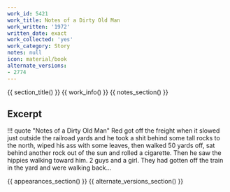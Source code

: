 ```yaml
---
work_id: 5421
work_title: Notes of a Dirty Old Man
work_written: '1972'
written_date: exact
work_collected: 'yes'
work_category: Story
notes: null
icon: material/book
alternate_versions:
- 2774
---
```


{{ section_title() }}
{{ work_info() }}
{{ notes_section() }}
## Excerpt
!!! quote "Notes of a Dirty Old Man"
    Red got off the freight when it slowed just outside the railroad yards and he took a shit behind some tall rocks to the north, wiped his ass with some leaves, then walked 50 yards off, sat behind another rock out of the sun and rolled a cigarette. Then he saw the hippies walking toward him. 2 guys and a girl. They had gotten off the train in the yard and were walking back...

{{ appearances_section() }}
{{ alternate_versions_section() }}